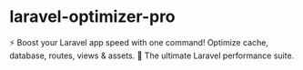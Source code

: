 # laravel-optimizer-pro
⚡️ Boost your Laravel app speed with one command! Optimize cache, database, routes, views &amp; assets. 🚀 The ultimate Laravel performance suite.
